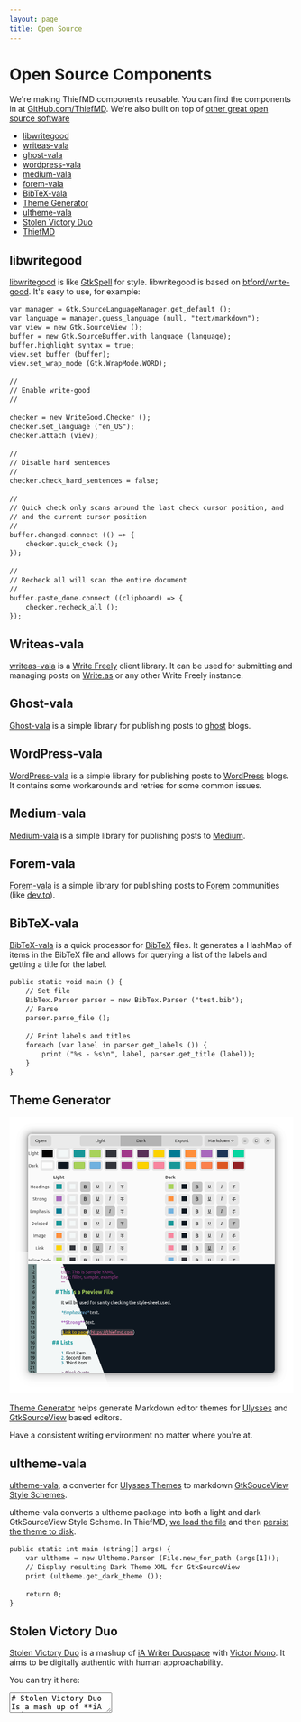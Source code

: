 ```yaml
---
layout: page
title: Open Source
---
```


# Open Source Components

We're making ThiefMD components reusable. You can find the components in at [GitHub.com/ThiefMD](https://github.com/thiefmd). We're also built on top of [other great open source software](/about/#credit)

- [libwritegood](#libwritegood)
- [writeas-vala](#writeas-vala)
- [ghost-vala](#ghost-vala)
- [wordpress-vala](#wordpress-vala)
- [medium-vala](#medium-vala)
- [forem-vala](#forem-vala)
- [BibTeX-vala](#BibTeX-vala)
- [Theme Generator](#theme-generator)
- [ultheme-vala](#ultheme-vala)
- [Stolen Victory Duo](#stolen-victory-duo)
- [ThiefMD](https://github.com/kmwallio/ThiefMD)

## libwritegood

[libwritegood](https://writegood.thiefmd.com) is like [GtkSpell](http://gtkspell.sourceforge.net) for style. libwritegood is based on [btford/write-good](https://github.com/btford/write-good). It's easy to use, for example:

```vala
var manager = Gtk.SourceLanguageManager.get_default ();
var language = manager.guess_language (null, "text/markdown");
var view = new Gtk.SourceView ();
buffer = new Gtk.SourceBuffer.with_language (language);
buffer.highlight_syntax = true;
view.set_buffer (buffer);
view.set_wrap_mode (Gtk.WrapMode.WORD);

//
// Enable write-good
//

checker = new WriteGood.Checker ();
checker.set_language ("en_US");
checker.attach (view);

//
// Disable hard sentences
//
checker.check_hard_sentences = false;

//
// Quick check only scans around the last check cursor position, and
// and the current cursor position
//
buffer.changed.connect (() => {
    checker.quick_check ();
});

//
// Recheck all will scan the entire document
//
buffer.paste_done.connect ((clipboard) => {
    checker.recheck_all ();
});
```

## Writeas-vala

[writeas-vala](https://github.com/ThiefMD/writeas-vala) is a [Write Freely](https://writefreely.org) client library. It can be used for submitting and managing posts on [Write.as](https://write.as) or any other Write Freely instance.

## Ghost-vala

[Ghost-vala](https://github.com/ThiefMD/ghost-vala) is a simple library for publishing posts to [ghost](https://ghost.org) blogs.

## WordPress-vala

[WordPress-vala](https://github.com/ThiefMD/wordpress-vala) is a simple library for publishing posts to [WordPress](https://wordpress.org) blogs. It contains some workarounds and retries for some common issues.

## Medium-vala

[Medium-vala](https://github.com/ThiefMD/medium-vala) is a simple library for publishing posts to [Medium](https://medium.com).

## Forem-vala

[Forem-vala](https://github.com/ThiefMD/forem-vala) is a simple library for publishing posts to [Forem](https://www.forem.com) communities (like [dev.to](https://dev.to)).

## BibTeX-vala

[BibTeX-vala](https://github.com/ThiefMD/BiBtex-vala) is a quick processor for [BibTeX](http://www.bibtex.org) files. It generates a HashMap of items in the BibTeX file and allows for querying a list of the labels and getting a title for the label.

```vala
public static void main () {
    // Set file
    BibTex.Parser parser = new BibTex.Parser ("test.bib");
    // Parse
    parser.parse_file ();

    // Print labels and titles
    foreach (var label in parser.get_labels ()) {
        print ("%s - %s\n", label, parser.get_title (label));
    }
}
```

## Theme Generator

![](https://raw.githubusercontent.com/ThiefMD/theme-generator/master/theme-generator.png)

[Theme Generator](https://github.com/ThiefMD/theme-generator) helps generate Markdown editor themes for [Ulysses](https://ulysses.app) and [GtkSourceView](https://wiki.gnome.org/Projects/GtkSourceView) based editors.

Have a consistent writing environment no matter where you're at.

## ultheme-vala

[ultheme-vala](https://github.com/TwiRp/ultheme-vala), a converter for [Ulysses Themes](https://styles.ulysses.app/themes) to markdown [GtkSouceView Style Schemes](https://wiki.gnome.org/Projects/GtkSourceView/StyleSchemes).

ultheme-vala converts a ultheme package into both a light and dark GtkSourceView Style Scheme. In ThiefMD, [we load the file](https://github.com/kmwallio/ThiefMD/blob/master/src/Widgets/ThemeSelector.vala#L176) and then [persist the theme to disk](https://github.com/kmwallio/ThiefMD/blob/master/src/Widgets/ThemePreview.vala#L50).

```vala
public static int main (string[] args) {
    var ultheme = new Ultheme.Parser (File.new_for_path (args[1]));
    // Display resulting Dark Theme XML for GtkSourceView
    print (ultheme.get_dark_theme ());

    return 0;
}
```

## Stolen Victory Duo

[Stolen Victory Duo](https://github.com/ThiefMD/StolenVictoryDuo) is a mashup of [iA Writer Duospace](https://github.com/iaolo/iA-Fonts/tree/master/iA%20Writer%20Duospace) with [Victor Mono](https://rubjo.github.io/victor-mono/). It aims to be digitally authentic with human approachability.

You can try it here:

<textarea id="stolen-text" class="duo">
# Stolen Victory Duo
Is a mash up of **iA Writer Duospace** and *Victor Mono* with adjustments to have more curvature and wider spacing for certain characters.

The quick brown fox jumped over the lazy dog.
*The quick brown fox jumped over the lazy dog.*
THE QUICK BROWN FOX JUMPED OVER THE LAZY DOG.
*THE QUICK BROWN FOX JUMPED OVER THE LAZY DOG.*
</textarea>

<script>
    var simplemde = new SimpleMDE({ element: $("#stolen-text")[0] });
</script>